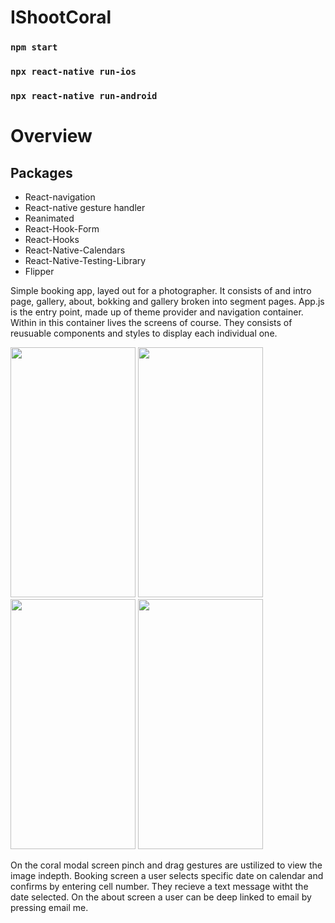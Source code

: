 # IShootCoral

### `npm start`

### `npx react-native run-ios`

### `npx react-native run-android`

# Overview

## Packages

* React-navigation
* React-native gesture handler
* Reanimated
* React-Hook-Form
* React-Hooks
* React-Native-Calendars
* React-Native-Testing-Library
* Flipper

Simple booking app, layed out for a photographer. It consists of and intro page, gallery, about, bokking and gallery broken into segment pages. App.js is
the entry point, made up of theme provider and navigation container. Within in this container lives the screens of course. They consists of reusuable 
components and styles to display each individual one. 

<img src="https://user-images.githubusercontent.com/61482651/221541789-bcb71c24-0830-4f1c-81ea-e9334e244850.png" width="200" height="400"> <img src="https://user-images.githubusercontent.com/61482651/221544663-aa9b7e39-678c-485a-af54-028c9c3d91e3.png" width="200" height="400"> <img src="https://user-images.githubusercontent.com/61482651/221544795-13a5f3ca-ed60-443f-9af7-80c1a5c6fef1.png" width="200" height="400"> <img src="https://user-images.githubusercontent.com/61482651/221544919-21784b57-404b-44c2-86db-82195bd9a5d5.png" width="200" height="400">



On the coral modal screen pinch and drag gestures are ustilized to view the image indepth. Booking screen a user selects specific date on calendar and 
confirms by entering cell number. They recieve a text message witht the date selected. On the about screen a user can be deep linked to email by pressing 
email me. 

